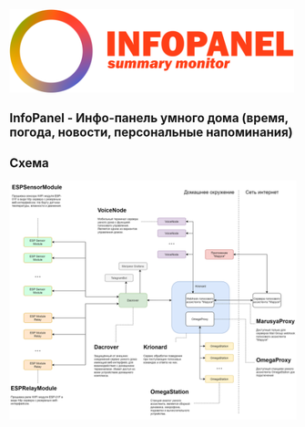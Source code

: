 <img src="https://github.com/HoriFox/SmartHomeCentralDoc/blob/main/gitimg/infopanel_logo.png" width="500">

## InfoPanel - Инфо-панель умного дома (время, погода, новости, персональные напоминания)

## Схема
![Схема](https://github.com/HoriFox/SmartHomeCentralDoc/blob/main/gitimg/system.png)
